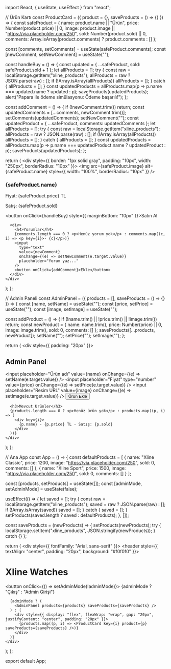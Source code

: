 import React, { useState, useEffect } from "react";

// Ürün Kartı
const ProductCard = ({ product = {}, saveProducts = () => {} }) => {
  const safeProduct = {
    name: product.name || "Ürün",
    price: Number(product.price) || 0,
    image: product.image || "https://via.placeholder.com/250",
    sold: Number(product.sold) || 0,
    comments: Array.isArray(product.comments) ? product.comments : []
  };

  const [comments, setComments] = useState(safeProduct.comments);
  const [newComment, setNewComment] = useState("");

  const handleBuy = () => {
    const updated = { ...safeProduct, sold: safeProduct.sold + 1 };
    let allProducts = [];
    try {
      const raw = localStorage.getItem("xline_products");
      allProducts = raw ? JSON.parse(raw) : [];
      if (!Array.isArray(allProducts)) allProducts = [];
    } catch {
      allProducts = [];
    }
    const updatedProducts = allProducts.map(p => p.name === updated.name ? updated : p);
    saveProducts(updatedProducts);
    alert("Papara ile ödeme simülasyonu: Ödeme başarılı!");
  };

  const addComment = () => {
    if (!newComment.trim()) return;
    const updatedComments = [...comments, newComment.trim()];
    setComments(updatedComments);
    setNewComment("");
    const updatedProduct = { ...safeProduct, comments: updatedComments };
    let allProducts = [];
    try {
      const raw = localStorage.getItem("xline_products");
      allProducts = raw ? JSON.parse(raw) : [];
      if (!Array.isArray(allProducts)) allProducts = [];
    } catch {
      allProducts = [];
    }
    const updatedProducts = allProducts.map(p => p.name === updatedProduct.name ? updatedProduct : p);
    saveProducts(updatedProducts);
  };

  return (
    <div style={{ border: "1px solid gray", padding: "10px", width: "250px", borderRadius: "10px" }}>
      <img src={safeProduct.image} alt={safeProduct.name} style={{ width: "100%", borderRadius: "10px" }} />
      <h3>{safeProduct.name}</h3>
      <p>Fiyat: {safeProduct.price} TL</p>
      <p>Satış: {safeProduct.sold}</p>
      <button onClick={handleBuy} style={{ marginBottom: "10px" }}>Satın Al</button>

      <div>
        <h4>Yorumlar</h4>
        {comments.length === 0 ? <p>Henüz yorum yok</p> : comments.map((c, i) => <p key={i}>- {c}</p>)}
        <input
          type="text"
          value={newComment}
          onChange={(e) => setNewComment(e.target.value)}
          placeholder="Yorum yaz..."
        />
        <button onClick={addComment}>Ekle</button>
      </div>
    </div>
  );
};

// Admin Paneli
const AdminPanel = ({ products = [], saveProducts = () => {} }) => {
  const [name, setName] = useState("");
  const [price, setPrice] = useState("");
  const [image, setImage] = useState("");

  const addProduct = () => {
    if (!name.trim() || !price.trim() || !image.trim()) return;
    const newProduct = {
      name: name.trim(),
      price: Number(price) || 0,
      image: image.trim(),
      sold: 0,
      comments: []
    };
    saveProducts([...products, newProduct]);
    setName(""); setPrice(""); setImage("");
  };

  return (
    <div style={{ padding: "20px" }}>
      <h2>Admin Panel</h2>
      <input placeholder="Ürün adı" value={name} onChange={(e) => setName(e.target.value)} />
      <input placeholder="Fiyat" type="number" value={price} onChange={(e) => setPrice(e.target.value)} />
      <input placeholder="Resim URL" value={image} onChange={(e) => setImage(e.target.value)} />
      <button onClick={addProduct}>Ürün Ekle</button>

      <h3>Mevcut Ürünler</h3>
      {products.length === 0 ? <p>Henüz ürün yok</p> : products.map((p, i) => (
        <div key={i}>
          {p.name} - {p.price} TL - Satış: {p.sold}
        </div>
      ))}
    </div>
  );
};

// Ana App
const App = () => {
  const defaultProducts = [
    { name: "Xline Classic", price: 1200, image: "https://via.placeholder.com/250", sold: 0, comments: [] },
    { name: "Xline Sport", price: 1500, image: "https://via.placeholder.com/250", sold: 0, comments: [] }
  ];

  const [products, setProducts] = useState([]);
  const [adminMode, setAdminMode] = useState(false);

  useEffect(() => {
    let saved = [];
    try {
      const raw = localStorage.getItem("xline_products");
      saved = raw ? JSON.parse(raw) : [];
      if (!Array.isArray(saved)) saved = [];
    } catch {
      saved = [];
    }
    setProducts(saved.length ? saved : defaultProducts);
  }, []);

  const saveProducts = (newProducts) => {
    setProducts(newProducts);
    try {
      localStorage.setItem("xline_products", JSON.stringify(newProducts));
    } catch {}
  };

  return (
    <div style={{ fontFamily: "Arial, sans-serif" }}>
      <header style={{ textAlign: "center", padding: "20px", background: "#f0f0f0" }}>
        <h1>Xline Watches</h1>
        <button onClick={() => setAdminMode(!adminMode)}>
          {adminMode ? "Çıkış" : "Admin Girişi"}
        </button>
      </header>

      {adminMode ? (
        <AdminPanel products={products} saveProducts={saveProducts} />
      ) : (
        <div style={{ display: "flex", flexWrap: "wrap", gap: "20px", justifyContent: "center", padding: "20px" }}>
          {products.map((p, i) => <ProductCard key={i} product={p} saveProducts={saveProducts} />)}
        </div>
      )}
    </div>
  );
};

export default App;
